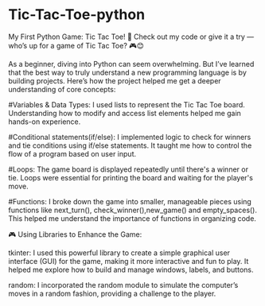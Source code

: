# Tic-Tac-Toe-python
My First Python Game: Tic Tac Toe! 🧩
Check out my code or give it a try — who’s up for a game of Tic Tac Toe? 🎮😊

As a beginner, diving into Python can seem overwhelming. But I’ve learned that the best way to truly understand a new programming language is by building projects. Here’s how the project helped me get a deeper understanding of core concepts:

#Variables & Data Types:
I used lists to represent the Tic Tac Toe board. Understanding how to modify and access list elements helped me gain hands-on experience.

#Conditional statements(if/else):
I implemented logic to check for winners and tie conditions using if/else statements. It taught me how to control the flow of a program based on user input.

#Loops:
The game board is displayed repeatedly until there's a winner or tie. Loops were essential for printing the board and waiting for the player's move.

#Functions:
I broke down the game into smaller, manageable pieces using functions like next_turn(), check_winner(),new_game() and empty_spaces(). This helped me understand the importance of functions in organizing code.

🎮 Using Libraries to Enhance the Game:

tkinter: I used this powerful library to create a simple graphical user interface (GUI) for the game, making it more interactive and fun to play. It helped me explore how to build and manage windows, labels, and buttons.

random: I incorporated the random module to simulate the computer’s moves in a random fashion, providing a challenge to the player.



